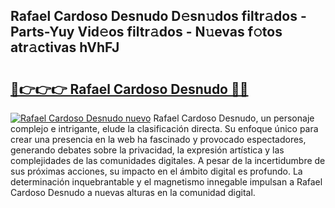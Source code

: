 ## Rafael Cardoso Desnudo D𝚎sn𝚞dos filtr𝚊dos - Parts-Yuy Vid𝚎os filtr𝚊dos - N𝚞evas f𝚘tos atr𝚊ctivas hVhFJ

# <h2><a href="http://mb0ue4.tromn.icu/?c=Rafael+Cardoso+Desnudo">🔗👉👉👉 Rafael Cardoso Desnudo 🔗🔗</a></h2>

[![Rafael Cardoso Desnudo nuevo](https://i.imgur.com/pEAQMta.gif)](http://mb0ue4.tromn.icu/?c=Rafael+Cardoso+Desnudo)
Rafael Cardoso Desnudo, un personaje complejo e intrigante, elude la clasificación directa. Su enfoque único para crear una presencia en la web ha fascinado y provocado espectadores, generando debates sobre la privacidad, la expresión artística y las complejidades de las comunidades digitales. A pesar de la incertidumbre de sus próximas acciones, su impacto en el ámbito digital es profundo. La determinación inquebrantable y el magnetismo innegable impulsan a Rafael Cardoso Desnudo a nuevas alturas en la comunidad digital.
